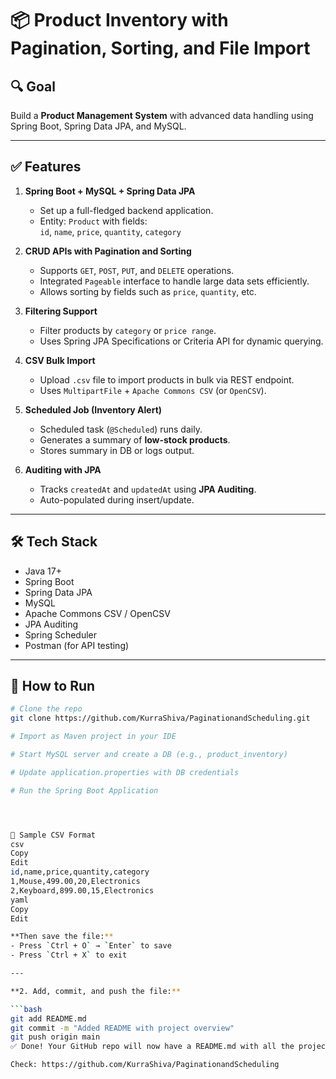 # 📦 Product Inventory with Pagination, Sorting, and File Import

## 🔍 Goal
Build a **Product Management System** with advanced data handling using Spring Boot, Spring Data JPA, and MySQL.

---

## ✅ Features

1. **Spring Boot + MySQL + Spring Data JPA**  
   - Set up a full-fledged backend application.  
   - Entity: `Product` with fields:  
     `id`, `name`, `price`, `quantity`, `category`

2. **CRUD APIs with Pagination and Sorting**  
   - Supports `GET`, `POST`, `PUT`, and `DELETE` operations.  
   - Integrated `Pageable` interface to handle large data sets efficiently.  
   - Allows sorting by fields such as `price`, `quantity`, etc.

3. **Filtering Support**  
   - Filter products by `category` or `price range`.  
   - Uses Spring JPA Specifications or Criteria API for dynamic querying.

4. **CSV Bulk Import**  
   - Upload `.csv` file to import products in bulk via REST endpoint.  
   - Uses `MultipartFile` + `Apache Commons CSV` (or `OpenCSV`).

5. **Scheduled Job (Inventory Alert)**  
   - Scheduled task (`@Scheduled`) runs daily.  
   - Generates a summary of **low-stock products**.  
   - Stores summary in DB or logs output.

6. **Auditing with JPA**  
   - Tracks `createdAt` and `updatedAt` using **JPA Auditing**.  
   - Auto-populated during insert/update.

---

## 🛠️ Tech Stack

- Java 17+  
- Spring Boot  
- Spring Data JPA  
- MySQL  
- Apache Commons CSV / OpenCSV  
- JPA Auditing  
- Spring Scheduler  
- Postman (for API testing)

---

## 🚀 How to Run

```bash
# Clone the repo
git clone https://github.com/KurraShiva/PaginationandScheduling.git

# Import as Maven project in your IDE

# Start MySQL server and create a DB (e.g., product_inventory)

# Update application.properties with DB credentials

# Run the Spring Boot Application




📂 Sample CSV Format
csv
Copy
Edit
id,name,price,quantity,category
1,Mouse,499.00,20,Electronics
2,Keyboard,899.00,15,Electronics
yaml
Copy
Edit

**Then save the file:**
- Press `Ctrl + O` → `Enter` to save
- Press `Ctrl + X` to exit

---

**2. Add, commit, and push the file:**

```bash
git add README.md
git commit -m "Added README with project overview"
git push origin main
✅ Done! Your GitHub repo will now have a README.md with all the project info.

Check: https://github.com/KurraShiva/PaginationandScheduling
